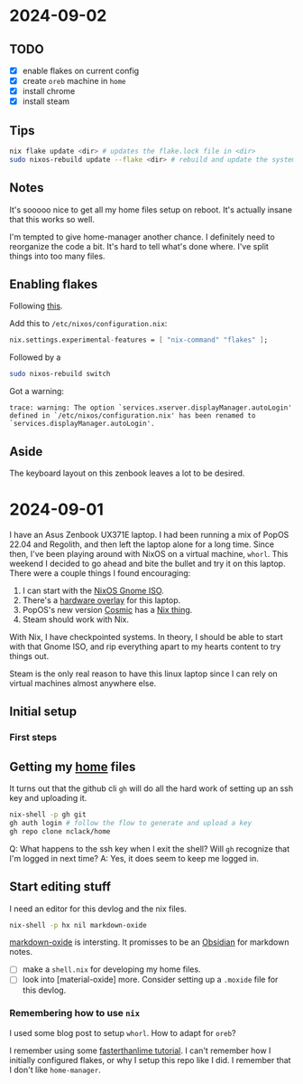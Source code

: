 # 2024-09-02

## TODO

- [x] enable flakes on current config
- [x] create `oreb` machine in `home` 
- [x] install chrome
- [x] install steam

## Tips

```bash
nix flake update <dir> # updates the flake.lock file in <dir>
sudo nixos-rebuild update --flake <dir> # rebuild and update the system 
```

## Notes

It's sooooo nice to get all my home files setup on reboot. It's actually
insane that this works so well.

I'm tempted to give home-manager another chance. I definitely need to 
reorganize the code a bit. It's hard to tell what's done where. I've split
things into too many files.

## Enabling flakes

Following [this](https://nixos-and-flakes.thiscute.world/nixos-with-flakes/nixos-with-flakes-enabled).

Add this to `/etc/nixos/configuration.nix`:

```nix
nix.settings.experimental-features = [ "nix-command" "flakes" ];
```

Followed by a 

```bash
sudo nixos-rebuild switch
```

Got a warning:

```
trace: warning: The option `services.xserver.displayManager.autoLogin'
defined in `/etc/nixos/configuration.nix' has been renamed to
`services.displayManager.autoLogin'.
```

## Aside

The keyboard layout on this zenbook leaves a lot to be desired.


# 2024-09-01

I have an Asus Zenbook UX371E laptop. I had been running a mix of PopOS 22.04
and Regolith, and then left the laptop alone for a long time. Since then,
I've been playing around with NixOS on a virtual machine, `whorl`. This weekend
I decided to go ahead and bite the bullet and try it on this laptop. There were
a couple things I found encouraging:

1. I can start with the [NixOS Gnome ISO][].
2. There's a [hardware overlay][] for this laptop.
3. PopOS's new version [Cosmic][] has a [Nix thing](https://github.com/lilyinstarlight/nixos-cosmic).
4. Steam should work with Nix.

With Nix, I have checkpointed systems. In theory, I should be able to start with
that Gnome ISO, and rip everything apart to my hearts content to try things out.

Steam is the only real reason to have this linux laptop since I can rely on
virtual machines almost anywhere else.

[NixOS Gnome ISO]: https://nixos.org/download/
[hardware overlay]: https://github.com/NixOS/nixos-hardware/tree/master/asus/zenbook/ux371
[Cosmic]: https://system76.com/cosmic 

## Initial setup

### First steps 

## Getting my [home](https://github.com/nclack/home) files

It turns out that the github cli `gh` will do all the hard work of setting up an
ssh key and uploading it.

```bash
nix-shell -p gh git
gh auth login # follow the flow to generate and upload a key
gh repo clone nclack/home
```

Q: What happens to the ssh key when I exit the shell? Will `gh` recognize
that I'm logged in next time?
A: Yes, it does seem to keep me logged in.

## Start editing stuff

I need an editor for this devlog and the nix files.

```bash
nix-shell -p hx nil markdown-oxide
```

[markdown-oxide](https://oxide.md) is intersting. It promisses to be an
[Obsidian](https://obsidian.md) for markdown notes.

- [ ] make a `shell.nix` for developing my home files.
- [ ] look into [material-oxide] more. Consider setting up a `.moxide` file for this devlog. 

### Remembering how to use `nix`

I used some blog post to setup `whorl`. How to adapt for `oreb`?

I remember using some [fasterthanlime tutorial][]. I can't remember how I
initially configured flakes, or why I setup this repo like I did. I remember
that I don't like `home-manager`.

[fasterthanlime tutorial]: https://fasterthanli.me/series/building-a-rust-service-with-nix
